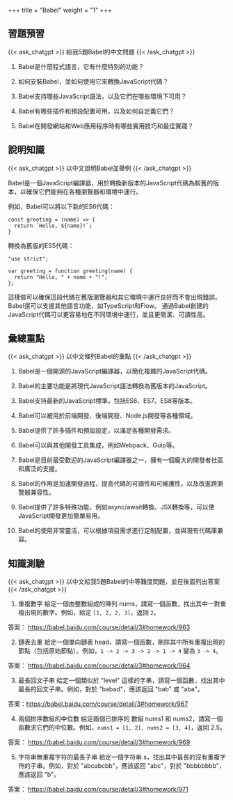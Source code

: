 +++
title = "Babel"
weight = "1"
+++
## 習題預習
{{< ask_chatgpt >}}
給我5題Babel的中文問題
{{< /ask_chatgpt >}}



1. Babel是什麼程式語言，它有什麼特別的功能？

2. 如何安裝Babel，並如何使用它來轉換JavaScript代碼？

3. Babel支持哪些JavaScript語法，以及它們在哪些環境下可用？

4. Babel有哪些插件和預設配置可用，以及如何自定義它們？

5. Babel在開發網站和Web應用程序時有哪些實用技巧和最佳實踐？   

## 說明知識
{{< ask_chatgpt >}}
以中文說明Babel並舉例
{{< /ask_chatgpt >}}



Babel是一個JavaScript編譯器，用於轉換新版本的JavaScript代碼為較舊的版本，以確保它們能夠在各種瀏覽器和環境中運行。

例如，Babel可以將以下新的ES6代碼：

```
const greeting = (name) => {
  return `Hello, ${name}!`;
}

```

轉換為舊版的ES5代碼：

```
"use strict";

var greeting = function greeting(name) {
  return "Hello, " + name + "!";
};
```

這樣做可以確保這段代碼在舊版瀏覽器和其它環境中運行良好而不會出現錯誤。Babel還可以支援其他語言功能，如TypeScript和Flow。 通過Babel創建的JavaScript代碼可以更容易地在不同環境中運行，並且更簡潔、可讀性高。   

## 彙總重點
{{< ask_chatgpt >}}
以中文條列Babel的重點
{{< /ask_chatgpt >}}



1. Babel是一個開源的JavaScript編譯器，以簡化複雜的JavaScript代碼。

2. Babel的主要功能是將現代JavaScript語法轉換為舊版本的JavaScript。

3. Babel支持最新的JavaScript標準，包括ES6、ES7、ES8等版本。

4. Babel可以被用於前端開發、後端開發、Node.js開發等各種領域。

5. Babel提供了許多插件和預設設定，以滿足各種開發需求。

6. Babel可以與其他開發工具集成，例如Webpack、Gulp等。

7. Babel是目前最受歡迎的JavaScript編譯器之一，擁有一個龐大的開發者社區和廣泛的支援。

8. Babel的作用是加速開發過程，提高代碼的可讀性和可維護性，以及改進跨瀏覽器兼容性。

9. Babel提供了許多特殊功能，例如async/await轉換、JSX轉換等，可以使JavaScript開發更加簡單易用。

10. Babel的使用非常靈活，可以根據項目需求進行定制配置，並與現有代碼庫兼容。   

## 知識測驗
{{< ask_chatgpt >}}
以中文給我5題Babel的中等難度問題，並在後面列出答案
{{< /ask_chatgpt >}}



1. 重複數字
給定一個由整數組成的陣列 nums，請寫一個函數，找出其中一對重複出現的數字。例如，給定 `[1, 2, 2, 3]`，返回 `2`。

答案： https://babel.baidu.com/course/detail/3#homework/963


2. 鏈表去重
給定一個單向鏈表 head，請寫一個函數，刪除其中所有重複出現的節點（包括原始節點）。例如，`1 -> 2 -> 3 -> 2 -> 1 -> 4` 變為 `3 -> 4`。

答案： https://babel.baidu.com/course/detail/3#homework/964

3. 最長回文子串
給定一個類似於 "level" 這樣的字串，請寫一個函數，找出其中最長的回文子串。例如，對於 "babad"，應該返回 "bab" 或 "aba"。

答案：https://babel.baidu.com/course/detail/3#homework/967

4. 兩個排序數組的中位數
給定兩個已排序的 數組 nums1 和 nums2，請寫一個函數求它們的中位數。例如，`nums1 = [1, 2], nums2 = [3, 4]`，返回 2.5。

答案： https://babel.baidu.com/course/detail/3#homework/969

5. 字符串無重複字符的最長子串
給定一個字符串 s，找出其中最長的沒有重複字符的子串。例如，對於 "abcabcbb"，應該返回 "abc"，對於 "bbbbbbbb"，應該返回 "b"。

答案： https://babel.baidu.com/course/detail/3#homework/971   

